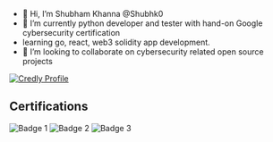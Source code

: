 - 👋 Hi, I’m Shubham Khanna @Shubhk0
- 🌱 I’m currently python developer and tester with hand-on Google cybersecurity certification
- learning go, react, web3 solidity app development.
- 💞️ I’m looking to collaborate on cybersecurity related open source projects 

<!--START_BADGES:badges-->

[![Credly Profile](https://img.shields.io/badge/Credly-View%20My%20Badges-blue)](https://www.credly.com/users/shubham-khanna.5e387c4c)
## Certifications
![Badge 1](https://images.credly.com/size/240x240/images/0bf0f2da-a699-4c82-82e2-56dcf1f2e1c7/image.png) ![Badge 2](https://images.credly.com/size/240x240/images/ea3eec65-ddad-4242-9c59-1defac0fa2d9/image.png) ![Badge 3](https://images.credly.com/size/240x240/images/66fb5b06-7caf-4b23-a0c3-d262ba57e3c2/image.png) 
<!---
Shubhk0/Shubhk0 is a ✨ special ✨ repository because its `README.md` (this file) appears on your GitHub profile.
You can click the Preview link to take a look at your changes.
--->


<!--[![An image of @shubhk0's Holopin badges, which is a link to view their full Holopin profile](https://holopin.me/shubhk0)](https://holopin.io/@shubhk0)
